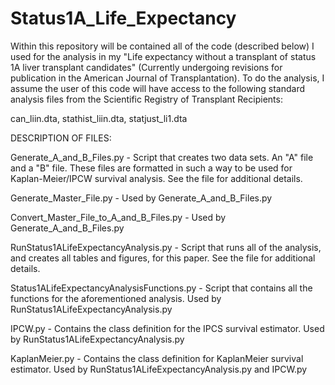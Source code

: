 # Status1A_Life_Expectancy
Within this repository will be contained all of the code (described below) I used for the analysis in my "Life expectancy without a transplant of status 1A liver transplant candidates" (Currently undergoing revisions for publication in the American Journal of Transplantation). To do the analysis, I assume the user of this code will have access to the following standard analysis files from the Scientific Registry of Transplant Recipients:  

can_liin.dta, stathist_liin.dta, statjust_li1.dta


DESCRIPTION OF FILES:

Generate_A_and_B_Files.py - Script that creates two data sets. An "A" file and a "B" file. These files are formatted in such a way to be used for Kaplan-Meier/IPCW survival analysis. See the file for additional details.

Generate_Master_File.py - Used by Generate_A_and_B_Files.py

Convert_Master_File_to_A_and_B_Files.py - Used by Generate_A_and_B_Files.py

RunStatus1ALifeExpectancyAnalysis.py - Script that runs all of the analysis, and creates all tables and figures, for this paper. See the file for additional details.

Status1ALifeExpectancyAnalysisFunctions.py - Script that contains all the functions for the aforementioned analysis. Used by RunStatus1ALifeExpectancyAnalysis.py

IPCW.py - Contains the class definition for the IPCS survival estimator. Used by RunStatus1ALifeExpectancyAnalysis.py

KaplanMeier.py - Contains the class definition for KaplanMeier survival estimator. Used by RunStatus1ALifeExpectancyAnalysis.py and IPCW.py


